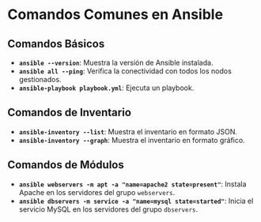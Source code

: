 # Comandos Comunes en Ansible

## Comandos Básicos
- **`ansible --version`**: Muestra la versión de Ansible instalada.
- **`ansible all --ping`**: Verifica la conectividad con todos los nodos gestionados.
- **`ansible-playbook playbook.yml`**: Ejecuta un playbook.

## Comandos de Inventario
- **`ansible-inventory --list`**: Muestra el inventario en formato JSON.
- **`ansible-inventory --graph`**: Muestra el inventario en formato gráfico.

## Comandos de Módulos
- **`ansible webservers -m apt -a "name=apache2 state=present"`**: Instala Apache en los servidores del grupo `webservers`.
- **`ansible dbservers -m service -a "name=mysql state=started"`**: Inicia el servicio MySQL en los servidores del grupo `dbservers`.